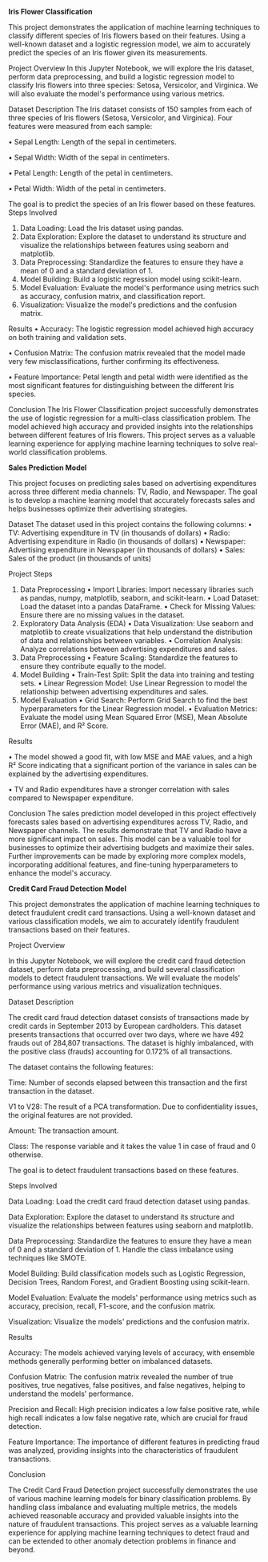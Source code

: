 **Iris Flower Classification**

This project demonstrates the application of machine learning techniques to classify different species of Iris flowers based on their features. Using a well-known dataset and a logistic regression model, we aim to accurately predict the species of an Iris flower given its measurements.

Project Overview
In this Jupyter Notebook, we will explore the Iris dataset, perform data preprocessing, and build a logistic regression model to classify Iris flowers into three species: Setosa, Versicolor, and Virginica. We will also evaluate the model's performance using various metrics.

Dataset Description
The Iris dataset consists of 150 samples from each of three species of Iris flowers (Setosa, Versicolor, and Virginica). Four features were measured from each sample:

•	Sepal Length: Length of the sepal in centimeters.

•	Sepal Width: Width of the sepal in centimeters.

•	Petal Length: Length of the petal in centimeters.

•	Petal Width: Width of the petal in centimeters.

The goal is to predict the species of an Iris flower based on these features.
Steps Involved
1.	Data Loading: Load the Iris dataset using pandas.
2.	Data Exploration: Explore the dataset to understand its structure and visualize the relationships between features using seaborn and matplotlib.
3.	Data Preprocessing: Standardize the features to ensure they have a mean of 0 and a standard deviation of 1.
4.	Model Building: Build a logistic regression model using scikit-learn.
5.	Model Evaluation: Evaluate the model's performance using metrics such as accuracy, confusion matrix, and classification report.
6.	Visualization: Visualize the model's predictions and the confusion matrix.

Results
•	Accuracy: The logistic regression model achieved high accuracy on both training and validation sets.

•	Confusion Matrix: The confusion matrix revealed that the model made very few misclassifications, further confirming its effectiveness.

•	Feature Importance: Petal length and petal width were identified as the most significant features for distinguishing between the different Iris species.

Conclusion
The Iris Flower Classification project successfully demonstrates the use of logistic regression for a multi-class classification problem. The model achieved high accuracy and provided insights into the relationships between different features of Iris flowers. This project serves as a valuable learning experience for applying machine learning techniques to solve real-world classification problems.



**Sales Prediction Model**

This project focuses on predicting sales based on advertising expenditures across three different media channels: TV, Radio, and Newspaper. The goal is to develop a machine learning model that accurately forecasts sales and helps businesses optimize their advertising strategies.

Dataset
The dataset used in this project contains the following columns:
•	TV: Advertising expenditure in TV (in thousands of dollars)
•	Radio: Advertising expenditure in Radio (in thousands of dollars)
•	Newspaper: Advertising expenditure in Newspaper (in thousands of dollars)
•	Sales: Sales of the product (in thousands of units)

Project Steps
1. Data Preprocessing
•	Import Libraries: Import necessary libraries such as pandas, numpy, matplotlib, seaborn, and scikit-learn.
•	Load Dataset: Load the dataset into a pandas DataFrame.
•	Check for Missing Values: Ensure there are no missing values in the dataset.
3. Exploratory Data Analysis (EDA)
•	Data Visualization: Use seaborn and matplotlib to create visualizations that help understand the distribution of data and relationships between variables.
•	Correlation Analysis: Analyze correlations between advertising expenditures and sales.
4. Data Preprocessing
•	Feature Scaling: Standardize the features to ensure they contribute equally to the model.
5. Model Building
•	Train-Test Split: Split the data into training and testing sets.
•	Linear Regression Model: Use Linear Regression to model the relationship between advertising expenditures and sales.
6. Model Evaluation
•	Grid Search: Perform Grid Search to find the best hyperparameters for the Linear Regression model.
•	Evaluation Metrics: Evaluate the model using Mean Squared Error (MSE), Mean Absolute Error (MAE), and R² Score.

Results

•	The model showed a good fit, with low MSE and MAE values, and a high R² Score indicating that a significant portion of the variance in sales can be explained by the advertising expenditures.

•	TV and Radio expenditures have a stronger correlation with sales compared to Newspaper expenditure.

Conclusion
The sales prediction model developed in this project effectively forecasts sales based on advertising expenditures across TV, Radio, and Newspaper channels. The results demonstrate that TV and Radio have a more significant impact on sales. This model can be a valuable tool for businesses to optimize their advertising budgets and maximize their sales.
Further improvements can be made by exploring more complex models, incorporating additional features, and fine-tuning hyperparameters to enhance the model's accuracy.



**Credit Card Fraud Detection Model**

This project demonstrates the application of machine learning techniques to detect fraudulent credit card transactions. Using a well-known dataset and various classification models, we aim to accurately identify fraudulent transactions based on their features.

Project Overview

In this Jupyter Notebook, we will explore the credit card fraud detection dataset, perform data preprocessing, and build several classification models to detect fraudulent transactions. We will evaluate the models' performance using various metrics and visualization techniques.

Dataset Description

The credit card fraud detection dataset consists of transactions made by credit cards in September 2013 by European cardholders. This dataset presents transactions that occurred over two days, where we have 492 frauds out of 284,807 transactions. The dataset is highly imbalanced, with the positive class (frauds) accounting for 0.172% of all transactions.

The dataset contains the following features:

Time: Number of seconds elapsed between this transaction and the first transaction in the dataset.

V1 to V28: The result of a PCA transformation. Due to confidentiality issues, the original features are not provided.

Amount: The transaction amount.

Class: The response variable and it takes the value 1 in case of fraud and 0 otherwise.

The goal is to detect fraudulent transactions based on these features.

Steps Involved

Data Loading: Load the credit card fraud detection dataset using pandas.

Data Exploration: Explore the dataset to understand its structure and visualize the relationships between features using seaborn and matplotlib.

Data Preprocessing: Standardize the features to ensure they have a mean of 0 and a standard deviation of 1. Handle the class imbalance using techniques like SMOTE.

Model Building: Build classification models such as Logistic Regression, Decision Trees, Random Forest, and Gradient Boosting using scikit-learn.

Model Evaluation: Evaluate the models' performance using metrics such as accuracy, precision, recall, F1-score, and the confusion matrix.

Visualization: Visualize the models' predictions and the confusion matrix.

Results

Accuracy: The models achieved varying levels of accuracy, with ensemble methods generally performing better on imbalanced datasets.

Confusion Matrix: The confusion matrix revealed the number of true positives, true negatives, false positives, and false negatives, helping to understand the models' performance.

Precision and Recall: High precision indicates a low false positive rate, while high recall indicates a low false negative rate, which are crucial for fraud detection.

Feature Importance: The importance of different features in predicting fraud was analyzed, providing insights into the characteristics of fraudulent transactions.

Conclusion

The Credit Card Fraud Detection project successfully demonstrates the use of various machine learning models for binary classification problems. By handling class imbalance and evaluating multiple metrics, the models achieved reasonable accuracy and provided valuable insights into the nature of fraudulent transactions. This project serves as a valuable learning experience for applying machine learning techniques to detect fraud and can be extended to other anomaly detection problems in finance and beyond.








